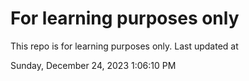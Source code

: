 # For learning purposes only
This repo is for learning purposes only.
Last updated at

Sunday, December 24, 2023 1:06:10 PM

